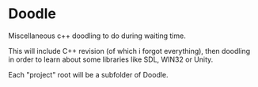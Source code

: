 Doodle
======

Miscellaneous c++ doodling to do during waiting time.

This will include C++ revision (of which i forgot everything), then doodling in order to learn about some libraries like SDL, WIN32 or Unity.

Each "project" root will be a subfolder of Doodle.
